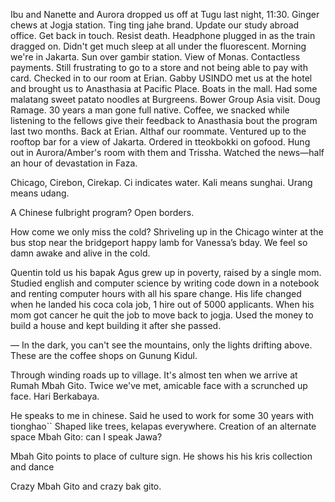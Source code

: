 Ibu and Nanette and Aurora dropped us off at Tugu last night, 11:30. Ginger chews at Jogja station. Ting ting jahe brand. Update our study abroad office. Get back in touch. Resist death. Headphone plugged in as the train dragged on. Didn't get much sleep at all under the fluorescent. Morning we're in Jakarta. Sun over gambir station. View of Monas. Contactless payments. Still frustrating to go to a store and not being able to pay with card. Checked in to our room at Erian. Gabby USINDO met us at the hotel and brought us to Anasthasia at Pacific Place. Boats in the mall. Had some malatang sweet patato noodles at Burgreens. Bower Group Asia visit. Doug Ramage. 30 years a man gone full native. Coffee, we snacked while listening to the fellows give their feedback to Anasthasia bout the program last two months. Back at Erian. Althaf our roommate. Ventured up to the rooftop bar for a view of Jakarta. Ordered in tteokbokki on gofood. Hung out in Aurora/Amber's room with them and Trissha. Watched the news—half an hour of devastation in Faza.

Chicago, Cirebon, Cirekap. Ci indicates water.
Kali means sunghai. Urang means udang.

A Chinese fulbright program? Open borders.

How come we only miss the cold? Shriveling up in the Chicago winter at the bus stop near the bridgeport happy lamb for Vanessa’s bday. We feel so damn awake and alive in the cold.

Quentin told us his bapak Agus grew up in poverty, raised by a single mom. Studied english and computer science by writing code down in a notebook and renting computer hours with all his spare change. His life changed when he landed his coca cola job, 1 hire out of 5000 applicants. When his mom got cancer he quit the job to move back to jogja. Used the money to build a house and kept building it after she passed.

—
In the dark, you can't see the mountains, only the lights drifting above. These are the coffee shops on Gunung Kidul.

Through winding roads up to village. It's almost ten when we arrive at Rumah Mbah Gito. Twice we've met, amicable face with a scrunched up face. Hari Berkabaya. 

He speaks to me in chinese. Said he used to work for some 30 years with tionghao``
Shaped like trees, kelapas everywhere. Creation of an alternate space
Mbah Gito: can I speak Jawa?

Mbah Gito points to place of culture sign.
He shows his his kris collection
and dance

Crazy Mbah Gito and crazy bak gito.
